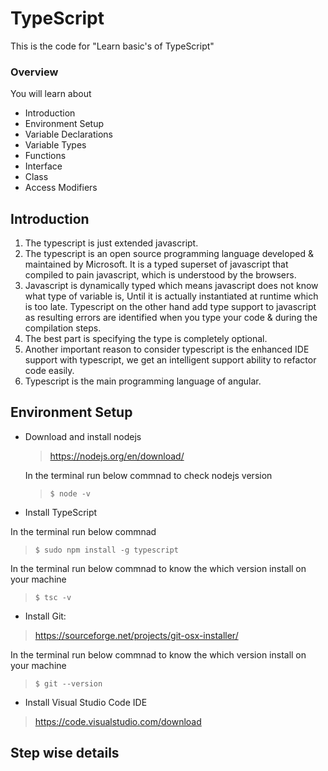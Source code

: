 # TypeScript
This is the code for "Learn basic's of TypeScript"


###  Overview

You will learn about

- Introduction
- Environment Setup
- Variable Declarations
- Variable Types
- Functions
- Interface
- Class
- Access Modifiers

## Introduction

1. The typescript is just extended javascript. 
2. The typescript is an open source programming language developed & maintained by Microsoft.
   It is a typed superset of javascript that compiled to pain javascript, which is understood by the browsers.
3. Javascript is dynamically typed which means javascript does not know what type of variable is, Until it is actually instantiated at runtime which is too late. Typescript on the other hand add type support to javascript as resulting errors are identified when you type your code & during the compilation steps.
4. The best part is specifying the type is completely optional.  
5. Another important reason to consider typescript is the enhanced IDE support with typescript, we get an intelligent support ability to refactor code easily.
6. Typescript is the main programming language of angular.
 
 

## Environment Setup

* Download and install nodejs
  > https://nodejs.org/en/download/
  
  In the terminal run below commnad to check nodejs version
  > `$ node -v`
  
* Install TypeScript 
 
 In the terminal run below commnad 
 > `$ sudo npm install -g typescript`
 
 In the terminal run below commnad to know the which version install on your machine
 > `$ tsc -v`
 
 * Install Git:
 > https://sourceforge.net/projects/git-osx-installer/

 In the terminal run below commnad to know the which version install on your machine
 > `$ git --version`

 * Install Visual Studio Code IDE
  > https://code.visualstudio.com/download

 
## Step wise details
